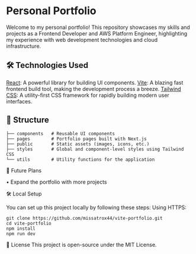 # Personal Portfolio

Welcome to my personal portfolio! This repository showcases my skills and projects as a Frontend Developer and AWS Platform Engineer, highlighting my experience with web development technologies and cloud infrastructure.

## 🛠️ Technologies Used

[React](https://react.dev/): A powerful library for building UI components.
[Vite](https://vitejs.dev/): A blazing fast frontend build tool, making the development process a breeze.
[Tailwind CSS](https://tailwindui.com/): A utility-first CSS framework for rapidly building modern user interfaces.
<!--EmailJS: Ensures that anyone reaching out through the contact form gets their messages delivered directly to my inbox.
React-Router-Dom: Handles seamless navigation throughout the site. -->

## 📂 Structure

```
├── components   # Reusable UI components
├── pages        # Portfolio pages built with Next.js
├── public       # Static assets (images, icons, etc.)
├── styles       # Global and component-level styles using Tailwind CSS
└── utils        # Utility functions for the application
```

🚧 Future Plans

• Expand the portfolio with more projects

🛠️ Local Setup

You can set up this project locally by following these steps:
Using HTTPS:

```
git clone https://github.com/missatrox44/vite-portfolio.git
cd vite-portfolio
npm install
npm run dev
```

📜 License
This project is open-source under the MIT License.
